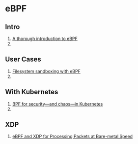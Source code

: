 # eBPF

## Intro
1. [A thorough introduction to eBPF](https://lwn.net/Articles/740157/)
2. 

## User Cases
1. [Filesystem sandboxing with eBPF](https://lwn.net/Articles/803890/)
2. 

## With Kubernetes
1. [BPF for security—and chaos—in Kubernetes](https://lwn.net/Articles/790684/)
2. 


## XDP
1. [eBPF and XDP for Processing Packets at Bare-metal Speed](https://sematext.com/blog/ebpf-and-xdp-for-processing-packets-at-bare-metal-speed/)
